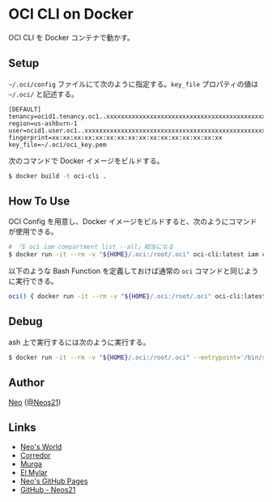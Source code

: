 # OCI CLI on Docker

OCI CLI を Docker コンテナで動かす。


## Setup

`~/.oci/config` ファイルにて次のように指定する。`key_file` プロパティの値は `~/.oci/` と記述する。

```
[DEFAULT]
tenancy=ocid1.tenancy.oc1..xxxxxxxxxxxxxxxxxxxxxxxxxxxxxxxxxxxxxxxxxxxxxxxxxxxxxxxxxxxx
region=us-ashburn-1
user=ocid1.user.oc1..xxxxxxxxxxxxxxxxxxxxxxxxxxxxxxxxxxxxxxxxxxxxxxxxxxxxxxxxxxxx
fingerprint=xx:xx:xx:xx:xx:xx:xx:xx:xx:xx:xx:xx:xx:xx:xx:xx
key_file=~/.oci/oci_key.pem
```

次のコマンドで Docker イメージをビルドする。

```sh
$ docker build -t oci-cli .
```


## How To Use

OCI Config を用意し、Docker イメージをビルドすると、次のようにコマンドが使用できる。

```sh
# 「$ oci iam compartment list --all」相当になる
$ docker run -it --rm -v "${HOME}/.oci:/root/.oci" oci-cli:latest iam compartment list --all
```

以下のような Bash Function を定義しておけば通常の `oci` コマンドと同じように実行できる。

```sh
oci() { docker run -it --rm -v "${HOME}/.oci:/root/.oci" oci-cli:latest "$@" ; }
```


## Debug

ash 上で実行するには次のように実行する。

```sh
$ docker run -it --rm -v "${HOME}/.oci:/root/.oci" --entrypoint='/bin/sh' oci-cli:latest
```


## Author

[Neo](http://neo.s21.xrea.com/) ([@Neos21](https://twitter.com/Neos21))


## Links

- [Neo's World](http://neo.s21.xrea.com/)
- [Corredor](http://neos21.hatenablog.com/)
- [Murga](http://neos21.hatenablog.jp/)
- [El Mylar](http://neos21.hateblo.jp/)
- [Neo's GitHub Pages](https://neos21.github.io/)
- [GitHub - Neos21](https://github.com/Neos21/)

